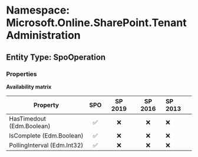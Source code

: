 # Namespace: Microsoft.Online.SharePoint.TenantAdministration

## Entity Type: SpoOperation

### Properties

**Availability matrix**

Property | SPO | SP 2019 | SP 2016 | SP 2013
----------|:---:|:-------:|:-------:|:-------
HasTimedout (Edm.Boolean) | ✅ | ❌ | ❌ | ❌
IsComplete (Edm.Boolean) | ✅ | ❌ | ❌ | ❌
PollingInterval (Edm.Int32) | ✅ | ❌ | ❌ | ❌